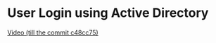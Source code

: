 # User Login using Active Directory

[Video (till the commit c48cc75)](https://drive.google.com/file/d/13QHqgmIUwr5NBebvNNcU0OB71C0f8Tp9/view?usp=sharing)
